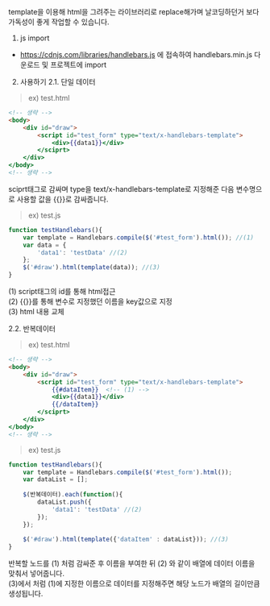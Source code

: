 template을 이용해 html을 그려주는 라이브러리로 replace해가며 날코딩하던거 보다 가독성이 좋게 작업할 수 있습니다.<br/>

1. js import
- https://cdnjs.com/libraries/handlebars.js 에 접속하여 handlebars.min.js 다운로드 및 프로젝트에 import

2. 사용하기
 2.1. 단일 데이터
> ex) test.html
~~~html
<!-- 생략 -->
<body>
    <div id="draw">
        <script id="test_form" type="text/x-handlebars-template">
            <div>{{data1}}</div>
        </sciprt>
    </div>
</body>
<!-- 생략 -->
~~~

sciprt태그로 감싸며 type을 text/x-handlebars-template로 지정해준 다음 변수명으로 사용할 값을 {{}}로 감싸줍니다. <br/>
> ex) test.js
~~~js
function testHandlebars(){
    var template = Handlebars.compile($('#test_form').html()); //(1)
    var data = {
        'data1': 'testData' //(2)
    };
    $('#draw').html(template(data)); //(3)
}
~~~
(1) script태그의 id를 통해 html접근 <br/>
(2) {{}}를 통해 변수로 지정했던 이름을 key값으로 지정 <br/>
(3) html 내용 교체


 2.2. 반복데이터
 > ex) test.html
~~~html
<!-- 생략 -->
<body>
    <div id="draw">
        <script id="test_form" type="text/x-handlebars-template">
            {{#dataItem}}  <!-- (1) -->
            <div>{{data1}}</div>
            {{/dataItem}}
        </sciprt>
    </div>
</body>
<!-- 생략 -->
~~~
> ex) test.js
~~~js
function testHandlebars(){
    var template = Handlebars.compile($('#test_form').html());
    var dataList = [];
    
    $(반복데이터).each(function(){
        dataList.push({
            'data1': 'testData' //(2)
        });
    });
    
    $('#draw').html(template({'dataItem' : dataList})); //(3)
}
~~~

반복할 노드를 (1) 처럼 감싸준 후 이름을 부여한 뒤 (2) 와 같이 배열에 데이터 이름을 맞춰서 넣어줍니다. <br/>
(3)에서 처럼 (1)에 지정한 이름으로 데이터를 지정해주면 해당 노드가 배열의 길이만큼 생성됩니다.
